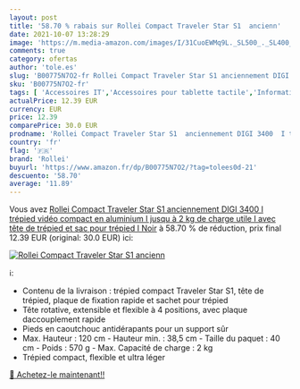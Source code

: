 ```yaml
---
layout: post
title: '58.70 % rabais sur Rollei Compact Traveler Star S1  ancienn'
date: 2021-10-07 13:28:29
image: 'https://m.media-amazon.com/images/I/31CuoEWMq9L._SL500_._SL400_.jpg'
comments: true
category: ofertas
author: 'tole.es'
slug: 'B00775N7O2-fr Rollei Compact Traveler Star S1 anciennement DIGI 3400 I...'
sku: 'B00775N7O2-fr'
tags: [ 'Accessoires IT','Accessoires pour tablette tactile','Informatique','Supports pour tablette tactile','rollei', ]
actualPrice: 12.39 EUR
currency: EUR
price: 12.39
comparePrice: 30.0 EUR
prodname: 'Rollei Compact Traveler Star S1  anciennement DIGI 3400  I trépied vidéo compact en aluminium I jusqu à 2 kg de charge utile I avec tête de trépied et sac pour trépied I Noir'
country: 'fr'
flag: '🇫🇷'
brand: 'Rollei'
buyurl: 'https://www.amazon.fr/dp/B00775N7O2/?tag=tolees0d-21'
descuento: '58.70'
average: '11.89'
---
```


Vous avez [Rollei Compact Traveler Star S1  anciennement DIGI 3400  I trépied vidéo compact en aluminium I jusqu à 2 kg de charge utile I avec tête de trépied et sac pour trépied I Noir](https://www.amazon.fr/dp/B00775N7O2/?tag=tolees0d-21)  à  58.70 % de réduction, prix final  12.39 EUR (original: 30.0 EUR) ici:

[![Rollei Compact Traveler Star S1  ancienn](https://m.media-amazon.com/images/I/31CuoEWMq9L._SL500_._SL400_.jpg)](https://www.amazon.fr/dp/B00775N7O2/?tag=tolees0d-21)

ℹ️:

- Contenu de la livraison : trépied compact Traveler Star S1, tête de trépied, plaque de fixation rapide et sachet pour trépied
- Tête rotative, extensible et flexible à 4 positions, avec plaque daccouplement rapide
- Pieds en caoutchouc antidérapants pour un support sûr
- Max. Hauteur : 120 cm - Hauteur min. : 38,5 cm - Taille du paquet : 40 cm - Poids : 570 g - Max. Capacité de charge : 2 kg
- Trépied compact, flexible et ultra léger

[🛒 Achetez-le maintenant!!](https://www.amazon.fr/dp/B00775N7O2/?tag=tolees0d-21)
